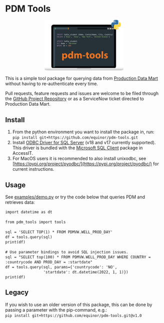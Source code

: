 # PDM Tools

<p align="center">
<img src="pdm-tools.svg" alt="pdm-tools logo" width="50%">
</p>

This is a simple tool package for querying data from 
[Production Data Mart](https://wiki.equinor.com/wiki/index.php/Production_Data_Mart) without having to re-authenticate every time. 

Pull requests, feature requests and issues are welcome to be filed through the 
[GitHub Project Repository](https://github.com/equinor/pdm-tools) or as a ServiceNow ticket 
directed to Production Data Mart.

## Install
1. From the python environment you want to install the package in, run:  
    ```pip install git+https://github.com/equinor/pdm-tools.git```  
2. Install [ODBC Driver for SQL Server](https://learn.microsoft.com/en-us/sql/connect/odbc/download-odbc-driver-for-sql-server) (v18 and v17 currently supported).  
This driver is bundled with the [Microsoft SQL Client](https://accessit.equinor.com/Search/Search?term=MICROSOFT+SQL+CLIENT) package in AccessIT.
3. For MacOS users it is recommended to also install unixodbc, see [https://pypi.org/project/pyodbc/](https://pypi.org/project/pyodbc/) for current instructions.

## Usage
See [examples/demo.py](examples/demo.py) or try the code below that queries PDM and retrieves data:  
```
import datetime as dt

from pdm_tools import tools

sql = 'SELECT TOP(1) * FROM PDMVW.WELL_PROD_DAY'
df = tools.query(sql)
print(df)

# Use parameter bindings to avoid SQL injection issues.
sql = "SELECT top(100) * FROM PDMVW.WELL_PROD_DAY WHERE COUNTRY = :countrycode AND PROD_DAY = :startdate"
df = tools.query(sql, params={'countrycode': 'NO',
                 'startdate': dt.datetime(2022, 1, 1)})
print(df)
```
   
## Legacy
If you wish to use an older version of this package, this can be done by passing a parameter with the pip-command, e.g.: <br>
    ````
    pip install git+https://github.com/equinor/pdm-tools.git@v1.0
    ````

